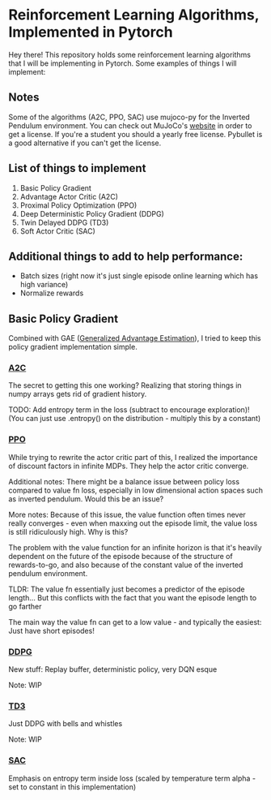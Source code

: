 # Reinforcement Learning Algorithms, Implemented in Pytorch

Hey there! This repository holds some reinforcement learning algorithms that I will be implementing in Pytorch. Some examples of things I will implement:

## Notes

Some of the algorithms (A2C, PPO, SAC) use mujoco-py for the Inverted Pendulum environment.
You can check out MuJoCo's [website](https://www.roboti.us/license.html) in order to get a license.
If you're a student you should a yearly free license.
Pybullet is a good alternative if you can't get the license.

## List of things to implement

1. Basic Policy Gradient
2. Advantage Actor Critic (A2C)
3. Proximal Policy Optimization (PPO)
3. Deep Deterministic Policy Gradient (DDPG)
4. Twin Delayed DDPG (TD3)
5. Soft Actor Critic (SAC)

## Additional things to add to help performance:

- Batch sizes (right now it's just single episode online learning which has high variance)
- Normalize rewards

## Basic Policy Gradient

Combined with GAE ([Generalized Advantage Estimation](https://arxiv.org/abs/1506.02438)), 
I tried to keep this policy gradient implementation simple.
    
### [A2C](https://arxiv.org/abs/1602.01783)

The secret to getting this one working? Realizing that storing things in numpy arrays gets rid of gradient history.

TODO: Add entropy term in the loss (subtract to encourage exploration)! (You can just use .entropy() on the distribution - multiply this by a constant)
    
### [PPO](https://arxiv.org/abs/1707.06347)

While trying to rewrite the actor critic part of this, I realized the importance of discount factors in
infinite MDPs. They help the actor critic converge.

Additional notes: There might be a balance issue between policy loss compared to value fn loss, especially in low dimensional action spaces such as inverted pendulum. Would this be an issue?

More notes: Because of this issue, the value function often times never really converges - even when maxxing out the episode limit,
the value loss is still ridiculously high. Why is this?

The problem with the value function for an infinite horizon is that it's heavily dependent on the future of the episode
because of the structure of rewards-to-go, and also because of the constant value of the inverted pendulum environment.

TLDR: The value fn essentially just becomes a predictor of the episode length... But this conflicts with the fact that you want the episode length to go farther

The main way the value fn can get to a low value - and typically the easiest: Just have short episodes!

### [DDPG](https://arxiv.org/abs/1509.02971)

New stuff: Replay buffer, deterministic policy, very DQN esque

Note: WIP

### [TD3](https://arxiv.org/abs/1802.09477)

Just DDPG with bells and whistles

Note: WIP

### [SAC](https://arxiv.org/abs/1801.01290)

Emphasis on entropy term inside loss (scaled by temperature term alpha - set to constant in this implementation)
